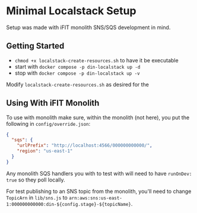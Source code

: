 # Minimal Localstack Setup

Setup was made with iFIT monolith SNS/SQS development in mind.  

## Getting Started

- `chmod +x localstack-create-resources.sh` to have it be executable
- start with `docker compose -p din-localstack up -d`
- stop with `docker compose -p din-localstack up -v`

Modify `localstack-create-resources.sh` as desired for the 

## Using With iFIT Monolith

To use with monolith make sure, within the monolith (not here), you put the following in `config/override.json`:

```json
{
  "sqs": {
    "urlPrefix": "http://localhost:4566/000000000000/",
    "region": "us-east-1"
  }
}
```

Any monolith SQS handlers you with to test with will need to have `runOnDev: true` so they poll locally.

For test publishing to an SNS topic from the monolith, you'll need to change `TopicArn` in `lib/sns.js` to `arn:aws:sns:us-east-1:000000000000:din-${config.stage}-${topicName}`.
